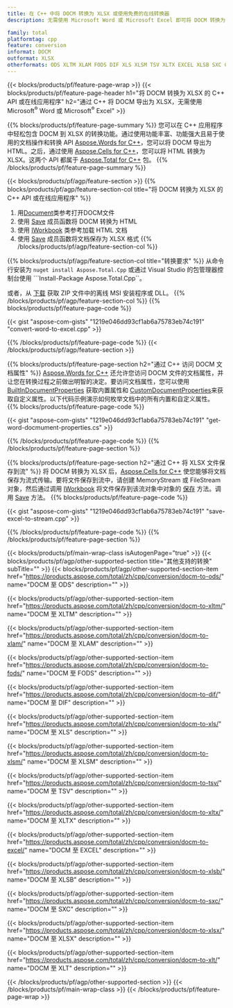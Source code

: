 ```yaml
---
title: 在 C++ 中将 DOCM 转换为 XLSX 或使用免费的在线转换器
description: 无需使用 Microsoft Word 或 Microsoft Excel 即可将 DOCM 转换为 XLSX 的 C++ API 或在线应用程序 或在线。在集成代码之前快速测试免费的 POT 到 CSV 在线转换器。

family: total
platformtag: cpp
feature: conversion
informat: DOCM
outformat: XLSX
otherformats: ODS XLTM XLAM FODS DIF XLS XLSM TSV XLTX EXCEL XLSB SXC CSV XLT
---
```

{{< blocks/products/pf/feature-page-wrap >}}
{{< blocks/products/pf/feature-page-header h1="将 DOCM 转换为 XLSX 的 C++ API 或在线应用程序" h2="通过 C++ 将 DOCM 导出为 XLSX，无需使用 Microsoft<sup>&reg;</sup> Word 或 Microsoft<sup>&reg;</sup> Excel" >}}

{{% blocks/products/pf/feature-page-summary %}}
您可以在 C++ 应用程序中轻松包含 DOCM 到 XLSX 的转换功能。通过使用功能丰富、功能强大且易于使用的文档操作和转换 API [Aspose.Words for C++](https://products.aspose.com/words/cpp/)，您可以将 DOCM 导出为 HTML。之后，通过使用 [Aspose.Cells for C++](https://products.aspose.com/cells/cpp/)，您可以将 HTML 转换为 XLSX。这两个 API 都属于 [Aspose.Total for C++](https://products.aspose.com/total/cpp/) 包。 
{{% /blocks/products/pf/feature-page-summary  %}}

{{< blocks/products/pf/agp/feature-section >}}
{{% blocks/products/pf/agp/feature-section-col title="将 DOCM 转换为 XLSX 的 C++ API 或在线应用程序" %}}
1. 用[Document](https://reference.aspose.com/words/cpp/class/aspose.words.docmument)类参考打开DOCM文件
2. 使用 [Save](https://reference.aspose.com/words/cpp/class/aspose.words.docmument#save_string_saveformat) 成员函数将 DOCM 转换为 HTML
3. 使用 [IWorkbook](https://reference.aspose.com/cells/cpp/class/aspose.cells.i_workbook) 类参考加载 HTML 文档
4. 使用 [Save](https://reference.aspose.com/cells/cpp/class/aspose.cells.i_workbook#a5dc7de23f7ceba76a05dc1d49f51502e) 成员函数将文档保存为 XLSX 格式
{{% /blocks/products/pf/agp/feature-section-col %}}

{{% blocks/products/pf/agp/feature-section-col title="转换要求" %}}
从命令行安装为 ```nuget install Aspose.Total.Cpp``` 或通过 Visual Studio 的包管理器控制台使用 ```Install-Package Aspose.Total.Cpp``。

或者，从 [下载](https://releases.aspose.com/total/cpp) 获取 ZIP 文件中的离线 MSI 安装程序或 DLL。
{{% /blocks/products/pf/agp/feature-section-col %}}
{{% blocks/products/pf/feature-page-code %}}

{{< gist "aspose-com-gists" "1219e046dd93cf1ab6a75783eb74c191" "convert-word-to-excel.cpp" >}}



{{% /blocks/products/pf/feature-page-code %}}
{{< /blocks/products/pf/agp/feature-section >}}

{{% blocks/products/pf/feature-page-section  h2="通过 C++ 访问 DOCM 文档属性" %}}
[Aspose.Words for C++](https://products.aspose.com/words/cpp/) 还允许您访问 DOCM 文件的文档属性，并让您在转换过程之前做出明智的决定。要访问文档属性，您可以使用 [BuiltInDocumentProperties](https://reference.aspose.com/words/cpp/class/aspose.words.properties.built_in_docmument_properties) 获取内置属性和 [CustomDocumentProperties](https://https://reference.aspose.com/words/cpp/class/aspose.words.properties.custom_docmument_properties)来获取自定义属性。以下代码示例演示如何枚举文档中的所有内置和自定义属性。
{{% blocks/products/pf/feature-page-code %}}

{{< gist "aspose-com-gists" "1219e046dd93cf1ab6a75783eb74c191" "get-word-docmument-properties.cs" >}}

{{% /blocks/products/pf/feature-page-code  %}}
{{% /blocks/products/pf/feature-page-section %}}

{{% blocks/products/pf/feature-page-section  h2="通过 C++ 将 XLSX 文件保存到流" %}}
将 DOCM 转换为 XLSX 后，[Aspose.Cells for C++](https://products.aspose.com/cells/cpp/) 使您能够将文档保存为流式传输。要将文件保存到流中，请创建 MemoryStream 或 FileStream 对象，然后通过调用 [IWorkbook](https://reference.aspose.com/cells/cpp/class/aspose.cells.i_workbook) 将文件保存到该流对象中对象的 [保存](https://reference.aspose.com/cells/cpp/class/aspose.cells.i_workbook#a77072cfb929787df9ad1f38b02f58349) 方法。调用 [Save](https://reference.aspose.com/cells/cpp/class/aspose.cells.i_workbook#a77072cfb929787df9ad1f38b02f58349) 方法。
{{% blocks/products/pf/feature-page-code %}}

{{< gist "aspose-com-gists" "1219e046dd93cf1ab6a75783eb74c191" "save-excel-to-stream.cpp" >}}

{{% /blocks/products/pf/feature-page-code  %}}
{{% /blocks/products/pf/feature-page-section %}}

{{< blocks/products/pf/main-wrap-class isAutogenPage="true" >}}
{{< blocks/products/pf/agp/other-supported-section title="其他支持的转换" subTitle="" >}}
{{< blocks/products/pf/agp/other-supported-section-item href="https://products.aspose.com/total/zh/cpp/conversion/docm-to-ods/" name="DOCM 至 ODS" description="" >}}

{{< blocks/products/pf/agp/other-supported-section-item href="https://products.aspose.com/total/zh/cpp/conversion/docm-to-xltm/" name="DOCM 至 XLTM" description="" >}}

{{< blocks/products/pf/agp/other-supported-section-item href="https://products.aspose.com/total/zh/cpp/conversion/docm-to-xlam/" name="DOCM 至 XLAM" description="" >}}

{{< blocks/products/pf/agp/other-supported-section-item href="https://products.aspose.com/total/zh/cpp/conversion/docm-to-fods/" name="DOCM 至 FODS" description="" >}}

{{< blocks/products/pf/agp/other-supported-section-item href="https://products.aspose.com/total/zh/cpp/conversion/docm-to-dif/" name="DOCM 至 DIF" description="" >}}

{{< blocks/products/pf/agp/other-supported-section-item href="https://products.aspose.com/total/zh/cpp/conversion/docm-to-xls/" name="DOCM 至 XLS" description="" >}}

{{< blocks/products/pf/agp/other-supported-section-item href="https://products.aspose.com/total/zh/cpp/conversion/docm-to-xlsm/" name="DOCM 至 XLSM" description="" >}}

{{< blocks/products/pf/agp/other-supported-section-item href="https://products.aspose.com/total/zh/cpp/conversion/docm-to-tsv/" name="DOCM 至 TSV" description="" >}}

{{< blocks/products/pf/agp/other-supported-section-item href="https://products.aspose.com/total/zh/cpp/conversion/docm-to-xltx/" name="DOCM 至 XLTX" description="" >}}

{{< blocks/products/pf/agp/other-supported-section-item href="https://products.aspose.com/total/zh/cpp/conversion/docm-to-excel/" name="DOCM 至 EXCEL" description="" >}}

{{< blocks/products/pf/agp/other-supported-section-item href="https://products.aspose.com/total/zh/cpp/conversion/docm-to-xlsb/" name="DOCM 至 XLSB" description="" >}}

{{< blocks/products/pf/agp/other-supported-section-item href="https://products.aspose.com/total/zh/cpp/conversion/docm-to-sxc/" name="DOCM 至 SXC" description="" >}}

{{< blocks/products/pf/agp/other-supported-section-item href="https://products.aspose.com/total/zh/cpp/conversion/docm-to-xlsx/" name="DOCM 至 XLSX" description="" >}}

{{< blocks/products/pf/agp/other-supported-section-item href="https://products.aspose.com/total/zh/cpp/conversion/docm-to-xlt/" name="DOCM 至 XLT" description="" >}}


{{< /blocks/products/pf/agp/other-supported-section >}}
{{< /blocks/products/pf/main-wrap-class >}}
{{< /blocks/products/pf/feature-page-wrap >}}